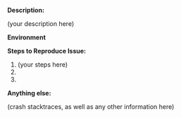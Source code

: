 <!--
 1. IF YOU DON'T FILL OUT THE FOLLOWING INFORMATION WE MAY CLOSE YOUR ISSUE WITHOUT INVESTIGATION
 2. SEARCH EXISTING ISSUES FOR AN ANSWER: https://goo.gl/WiaCcG
 3. See our Common Issues documentation: https://goo.gl/68ntg2
-->

**Description:**
<!-- (write below this line) -->

(your description here)

**Environment**
<!-- Example:
1. What version of the iOS SDK are you using?
2. How did you add the SDK to your project (eg. cocoapods)
 -->



**Steps to Reproduce Issue:**
<!--
  Example:

  1. Install iOS SDK version 2.8.2 with Cocoapods into a project
  2. Initialize the SDK in didFinishLaunchingWithOptions:
  3. Attempt to receive a push notification

  (write below this line) -->

1. (your steps here)
2.
3.

**Anything else:**

(crash stacktraces, as well as any other information here)


<!--
  SEARCH EXISTING ISSUES FOR AN ANSWER: https://goo.gl/WiaCcG
-->
